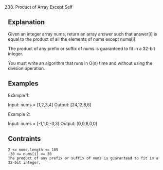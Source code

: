 238. Product of Array Except Self

## Explanation

Given an integer array nums, return an array answer such that answer[i] is equal to the product of all the elements of nums except nums[i].

The product of any prefix or suffix of nums is guaranteed to fit in a 32-bit integer.

You must write an algorithm that runs in O(n) time and without using the division operation.

## Examples

Example 1:

Input: nums = [1,2,3,4]
Output: [24,12,8,6]

Example 2:

Input: nums = [-1,1,0,-3,3]
Output: [0,0,9,0,0]

## Contraints

    2 <= nums.length <= 105
    -30 <= nums[i] <= 30
    The product of any prefix or suffix of nums is guaranteed to fit in a 32-bit integer.
